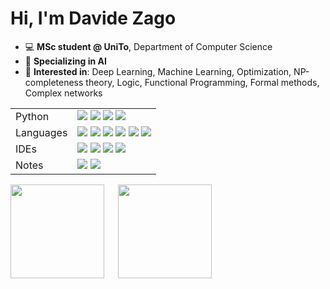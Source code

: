# Hi, I'm Davide Zago

 - 💻 **MSc student @ UniTo**, Department of Computer Science
 - 🧠 **Specializing in AI**
 - 🔎 **Interested in**: Deep Learning, Machine Learning, Optimization, NP-completeness theory, Logic, Functional Programming, Formal methods, Complex networks

<table>
  <tr>
    <td>Python</td>
    <td>
      <img src="https://img.shields.io/badge/python-3670A0?style=flat&logo=python&logoColor=ffdd54"></img>
      <img src="https://img.shields.io/badge/PyTorch-%23EE4C2C.svg?style=flat&logo=PyTorch&logoColor=white"></img>
      <img src="https://img.shields.io/badge/numpy-%23013243.svg?style=flat&logo=numpy&logoColor=white"></img>
      <img src="https://img.shields.io/badge/scikit--learn-%23F7931E.svg?style=flat&logo=scikit-learn&logoColor=white"></img>
   </td>
  </tr>
  <tr>
    <td>Languages</td>
    <td>
      <img src="https://img.shields.io/badge/java-%23ED8B00.svg?style=flat&logo=java&logoColor=white"></img>
      <img src="https://img.shields.io/badge/javascript-%23323330.svg?style=flat&logo=javascript&logoColor=%23F7DF1E"></img>
      <img src="https://img.shields.io/badge/typescript-%23007ACC.svg?style=flat&logo=typescript&logoColor=white"></img>
      <img src="https://img.shields.io/badge/c-%2300599C.svg?style=flat&logo=c&logoColor=white"></img>
      <img src="https://img.shields.io/badge/c++-%2300599C.svg?style=flat&logo=c%2B%2B&logoColor=white"></img>
      <img src="https://img.shields.io/badge/Haskell-5e5086?style=flat&logo=haskell&logoColor=white"></img>
   </td>
  </tr>
  <tr>
    <td>IDEs</td>
    <td>
      <img src="https://img.shields.io/badge/pycharm-143?style=flat&logo=pycharm&logoColor=black&color=black&labelColor=green"></img>
      <img src="https://img.shields.io/badge/Visual%20Studio%20Code-0078d7.svg?style=flat&logo=visual-studio-code&logoColor=white"></img>
      <img src="https://img.shields.io/badge/IntelliJIDEA-000000.svg?style=flat&logo=intellij-idea&logoColor=white"></img>
      <img src="https://img.shields.io/badge/jupyter-%23FA0F00.svg?style=flat&logo=jupyter&logoColor=white"></img>
   </td>
  </tr>
  <tr>
    <td>Notes</td>
    <td>
      <img src="https://img.shields.io/badge/latex-%23008080.svg?style=flat&logo=latex&logoColor=white"></img>
      <img src="https://img.shields.io/badge/markdown-%23000000.svg?style=flat&logo=markdown&logoColor=white"></img>
   </td>
  </tr>
</table>

<p align="left">
  <img height="150px" src="https://github-readme-stats.vercel.app/api/top-langs/?username=dawoz&layout=compact"/>
   &emsp;
  <img height="150px" src="https://github-readme-stats.vercel.app/api?username=dawoz&show_icons=true&theme=default&hide_border=true" />
  </a>
</p>
